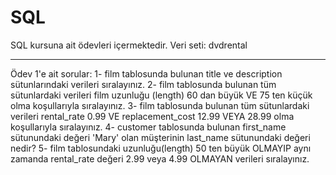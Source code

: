 # SQL 

SQL kursuna ait ödevleri içermektedir.
Veri seti: dvdrental

---
Ödev 1'e ait sorular:
1- film tablosunda bulunan title ve description sütunlarındaki verileri sıralayınız.
2- film tablosunda bulunan tüm sütunlardaki verileri film uzunluğu (length) 60 dan büyük VE 75 ten küçük olma koşullarıyla sıralayınız.
3- film tablosunda bulunan tüm sütunlardaki verileri rental_rate 0.99 VE replacement_cost 12.99 VEYA 28.99 olma koşullarıyla sıralayınız.
4- customer tablosunda bulunan first_name sütunundaki değeri 'Mary' olan müşterinin last_name sütunundaki değeri nedir?
5- film tablosundaki uzunluğu(length) 50 ten büyük OLMAYIP aynı zamanda rental_rate değeri 2.99 veya 4.99 OLMAYAN verileri sıralayınız.
